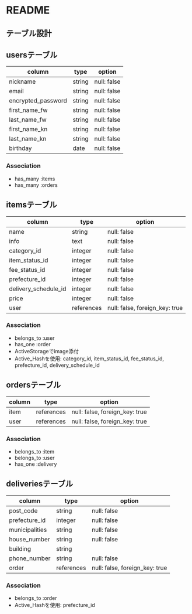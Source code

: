 # README

## テーブル設計

## usersテーブル
| column             | type   | option      |
| ------------------ | ------ | ----------- |
| nickname           | string | null: false |
| email              | string | null: false |
| encrypted_password | string | null: false |
| first_name_fw      | string | null: false |
| last_name_fw       | string | null: false |
| first_name_kn      | string | null: false |
| last_name_kn       | string | null: false |
| birthday           | date   | null: false |

### Association
- has_many :items
- has_many :orders


## itemsテーブル
| column               | type       | option                         |
| -------------------- | ---------- | ------------------------------ |
| name                 | string     | null: false                    |
| info                 | text       | null: false                    |
| category_id          | integer    | null: false                    |
| item_status_id       | integer    | null: false                    |
| fee_status_id        | integer    | null: false                    |
| prefecture_id        | integer    | null: false                    |
| delivery_schedule_id | integer    | null: false                    |
| price                | integer    | null: false                    |
| user                 | references | null: false, foreign_key: true | 

### Association
- belongs_to :user
- has_one :order
- ActiveStorageでimage添付
- Active_Hashを使用: category_id, item_status_id, fee_status_id, prefecture_id, delivery_schedule_id


## ordersテーブル
| column | type       | option                         |
| ------ | ---------- | ------------------------------ |
| item   | references | null: false, foreign_key: true |
| user   | references | null: false, foreign_key: true |

### Association
- belongs_to :item
- belongs_to :user
- has_one :delivery


## deliveriesテーブル
| column         | type       | option                         |
| -------------- | ---------- | ------------------------------ |
| post_code      | string     | null: false                    |
| prefecture_id  | integer    | null: false                    |
| municipalities | string     | null: false                    |
| house_number   | string     | null: false                    |
| building       | string     |                                |
| phone_number   | string     | null: false                    |
| order          | references | null: false, foreign_key: true |


### Association
- belongs_to :order
- Active_Hashを使用: prefecture_id